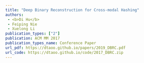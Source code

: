 ```yaml
---  
title: "Deep Binary Reconstruction for Cross-modal Hashing"  
authors:  
 - <b>Di Hu</b>  
 - Feiping Nie  
 - Xuelong Li  
publication_types: ["2"]  
publication: ACM MM 2017 
publication_types_name: Conference Paper  
url_pdf: https://dtaoo.github.io/papers/2019_DBRC.pdf  
url_code: https://dtaoo.github.io/code/2017_DBRC.zip
---  
```

